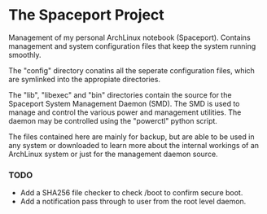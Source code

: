 # The Spaceport Project

Management of my personal ArchLinux notebook (Spaceport).
Contains management and system configuration files that keep the system running smoothly.

The "config" directory conatins all the seperate configuration files, which are symlinked into the appropiate directories.

The "lib", "libexec" and "bin" directories contain the source for the Spaceport System Management Daemon (SMD).  The SMD is used to manage and control the various power and management utilities.
The daemon may be controlled using the "powerctl" python script.

The files contained here are mainly for backup, but are able to be used in any system or downloaded to learn more about the internal workings of an ArchLinux system or just for the management daemon source.

### TODO
- Add a SHA256 file checker to check /boot to confirm secure boot.
- Add a notification pass through to user from the root level daemon.